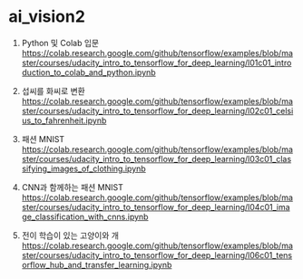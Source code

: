 # ai_vision2

1. Python 및 Colab 입문
https://colab.research.google.com/github/tensorflow/examples/blob/master/courses/udacity_intro_to_tensorflow_for_deep_learning/l01c01_introduction_to_colab_and_python.ipynb

2. 섭씨를 화씨로 변환
https://colab.research.google.com/github/tensorflow/examples/blob/master/courses/udacity_intro_to_tensorflow_for_deep_learning/l02c01_celsius_to_fahrenheit.ipynb

3. 패션 MNIST
https://colab.research.google.com/github/tensorflow/examples/blob/master/courses/udacity_intro_to_tensorflow_for_deep_learning/l03c01_classifying_images_of_clothing.ipynb

4. CNN과 함께하는 패션 MNIST
https://colab.research.google.com/github/tensorflow/examples/blob/master/courses/udacity_intro_to_tensorflow_for_deep_learning/l04c01_image_classification_with_cnns.ipynb

5. 전이 학습이 있는 고양이와 개
https://colab.research.google.com/github/tensorflow/examples/blob/master/courses/udacity_intro_to_tensorflow_for_deep_learning/l06c01_tensorflow_hub_and_transfer_learning.ipynb

